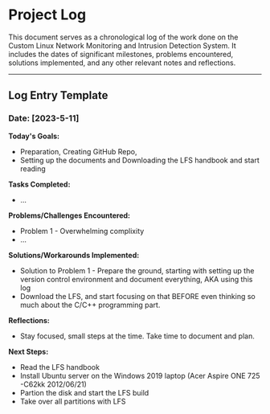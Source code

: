 # Project Log

This document serves as a chronological log of the work done on the Custom Linux Network Monitoring and Intrusion Detection System. It includes the dates of significant milestones, problems encountered, solutions implemented, and any other relevant notes and reflections.

---

## Log Entry Template

### Date: [2023-5-11]

**Today's Goals:**
- Preparation, Creating GitHub Repo, 
- Setting up the documents and Downloading the LFS handbook and start reading

**Tasks Completed:**
- ...

**Problems/Challenges Encountered:**
- Problem 1 - Overwhelming complixity
- ...

**Solutions/Workarounds Implemented:**
- Solution to Problem 1 - Prepare the ground, starting with setting up the version control environment and document everything, AKA using this log
- Download the LFS, and start focusing on that BEFORE even thinking so much about the C/C++ programming part.

**Reflections:**
- Stay focused, small steps at the time. Take time to document and plan.

**Next Steps:**
- Read the LFS handbook
- Install Ubuntu server on the Windows 2019 laptop (Acer Aspire ONE 725 -C62kk  2012/06/21)
- Partion the disk and start the LFS build
- Take over all partitions with LFS
